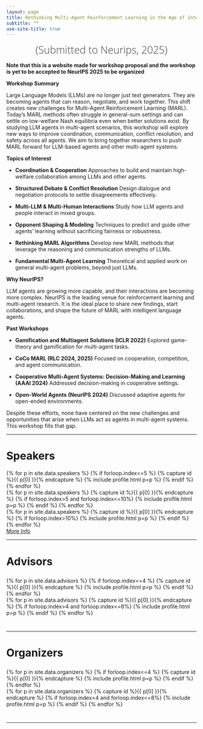 ```yaml
---
layout: page
title: Rethinking Multi-Agent Reinforcement Learning in the Age of Interacting LLMs
subtitle: ""
use-site-title: true
---
```

<div class="venue" style="font-size: 27px; display: block; font-family: 'Open Sans', 'Helvetica Neue', Helvetica, Arial, sans-serif; font-weight: 300; color: #404040; text-align: center;">
  (Submitted to Neurips, 2025)
</div>



<div class="sharethis-inline-share-buttons"></div>
<!-- <meta name="thumbnail" content="./img/neurips-logo-new.jpg" /> -->

<!-- <p style="text-align:center;">
  <h2 style="color:red;"><b>Note: Deadline has been extended to September 25, 2024!</b></h2>
</p> -->

**Note that this is a website made for workshop proposal and the workshop is yet to be accepted to NeurIPS 2025 to be organized**

**Workshop Summary**

Large Language Models (LLMs) are no longer just text generators. They are becoming agents that can reason, negotiate, and work together. This shift creates new challenges for Multi-Agent Reinforcement Learning (MARL). Today’s MARL methods often struggle in general-sum settings and can settle on low-welfare Nash equilibria even when better solutions exist. By studying LLM agents in multi-agent scenarios, this workshop will explore new ways to improve coordination, communication, conflict resolution, and safety across all agents. We aim to bring together researchers to push MARL forward for LLM-based agents and other multi-agent systems.

**Topics of Interest**

* **Coordination & Cooperation**
  Approaches to build and maintain high-welfare collaboration among LLMs and other agents.

* **Structured Debate & Conflict Resolution**
  Design dialogue and negotiation protocols to settle disagreements effectively.

* **Multi-LLM & Multi-Human Interactions**
  Study how LLM agents and people interact in mixed groups.

* **Opponent Shaping & Modeling**
  Techniques to predict and guide other agents’ learning without sacrificing fairness or robustness.

* **Rethinking MARL Algorithms**
  Develop new MARL methods that leverage the reasoning and communication strengths of LLMs.

* **Fundamental Multi-Agent Learning**
  Theoretical and applied work on general multi-agent problems, beyond just LLMs.

**Why NeurIPS?**

LLM agents are growing more capable, and their interactions are becoming more complex. NeurIPS is the leading venue for reinforcement learning and multi-agent research. It is the ideal place to share new findings, start collaborations, and shape the future of MARL with intelligent language agents.

**Past Workshops**

* **Gamification and Multiagent Solutions (ICLR 2022)**
  Explored game-theory and gamification for multi-agent tasks.

* **CoCo MARL (RLC 2024, 2025)**
  Focused on cooperation, competition, and agent communication.

* **Cooperative Multi-Agent Systems: Decision-Making and Learning (AAAI 2024)**
  Addressed decision-making in cooperative settings.

* **Open-World Agents (NeurIPS 2024)**
  Discussed adaptive agents for open-ended environments.

Despite these efforts, none have centered on the new challenges and opportunities that arise when LLMs act as agents in multi-agent systems. This workshop fills that gap.





<hr>

# Speakers
<div class="container" style="margin-top: 20px;margin-bottom: 0px;">
  <div class="row">
    {% for p in site.data.speakers %}
    {% if forloop.index<=5 %}
    {% capture id %}{{ p[0] }}{% endcapture %}
    {% include profile.html p=p %}
    {% endif %}
    {% endfor %}
  </div>
  <div class="row">
    {% for p in site.data.speakers %}
    {% capture id %}{{ p[0] }}{% endcapture %}
    {% if forloop.index>5 and forloop.index<=10%}
    {% include profile.html p=p %}
    {% endif %}
    {% endfor %}
  </div>
  <div class="row">
    {% for p in site.data.speakers %}
    {% capture id %}{{ p[0] }}{% endcapture %}
    {% if forloop.index>10%}
    {% include profile.html p=p %}
    {% endif %}
    {% endfor %}
  </div>
<a href="speakers">More Info</a>
</div>

<hr>

# Advisors

<!-- prettier-ignore -->
<div class="container" style="margin-top: 25px;margin-bottom: 40px;">
  <!-- <br> 
  <div class="row" style="margin: -30px;"> -->
  <div class="row">
    {% for p in site.data.advisors %}
    {% if forloop.index<=4 %}
    {% capture id %}{{ p[0] }}{% endcapture %}
    {% include profile.html p=p %}
    {% endif %}
    {% endfor %}
  </div>
  <div class="row">
    {% for p in site.data.advisors %}
    {% capture id %}{{ p[0] }}{% endcapture %}
    {% if forloop.index>4 and forloop.index<=8%}
    {% include profile.html p=p %}
    {% endif %}
    {% endfor %}
  </div>
</div>
<hr>

# Organizers
<!-- # Organizers -->

<!-- prettier-ignore -->
<div class="container" style="margin-top: 25px;margin-bottom: 40px;">
  <!-- <br> 
  <div class="row" style="margin: -30px;"> -->
  <div class="row">
    {% for p in site.data.organizers %}
    {% if forloop.index<=4 %}
    {% capture id %}{{ p[0] }}{% endcapture %}
    {% include profile.html p=p %}
    {% endif %}
    {% endfor %}
  </div>
  <div class="row">
    {% for p in site.data.organizers %}
    {% capture id %}{{ p[0] }}{% endcapture %}
    {% if forloop.index>4 and forloop.index<=8%}
    {% include profile.html p=p %}
    {% endif %}
    {% endfor %}
  </div>
</div>
<hr>





<!-- # Program Committee
<div class="container">
  <ul class="list-group list-group-flush">
    {% for p in site.data.pc.people %}
      <li class="list-group-item col-xs-6 col-sm-4 col-md-3">{{ p }}</li>
    {% endfor %}
  </ul>
</div>
<hr> -->

<!-- # Related Venues

<div class="container" style="margin-bottom: 10px;"></div>
- [ICML'24 Workshop on AI4MATH - AI for Math Workshop @ ICML 2024](https://sites.google.com/view/ai4mathworkshopicml2024)
- [NeurIPS'23 Workshop on MATH-AI - The 3rd Workshop on Mathematical Reasoning and AI](https://mathai2023.github.io/)
- [NeurIPS'22 Workshop on MATH-AI - Toward Human-Level Mathematical Reasoning](https://mathai2022.github.io/)
- [NeurIPS'21 workshop on MATHAI4ED - Math AI for Education: Bridging the Gap Between Research and Smart Education](https://mathai4ed.github.io/)
- [ICLR'21 workshop on MATH-AI - The Role of Mathematical Reasoning in General Artificial Intelligence](https://mathai-iclr.github.io/)
- [NeurIPS'20 Workshop on KR2ML - Knowledge Representation & Reasoning Meets Machine Learning](https://kr2ml.github.io/2020)
- [NeurIPS'20 workshop on Advances and Opportunities: Machine Learning for Education](https://www.ml4ed.org/)
- [ICML'20 workshop on Bridge  Between Perception and Reasoning: Graph Neural Networks & Beyond](https://logicalreasoninggnn.github.io)

<div class="container" style="margin-bottom: 10px;"></div>

<hr>

Contact: <mathai.neurips2024@gmail.com>. -->
